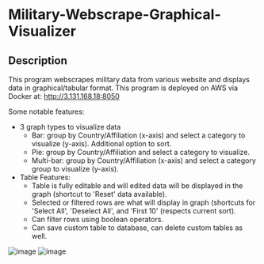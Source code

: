 # Military-Webscrape-Graphical-Visualizer

## Description

This program webscrapes military data from various website and displays data in graphical/tabular format. This program is deployed on AWS via Docker at: http://3.131.168.18:8050

Some notable features:
- 3 graph types to visualize data
     - Bar: group by Country/Affiliation (x-axis) and select a category to visualize (y-axis). Additional option to sort.
     - Pie: group by Country/Affiliation and select a category to visualize.
     - Multi-bar: group by Country/Affiliation (x-axis) and select a category group to visualize (y-axis). 
- Table Features:
     - Table is fully editable and will edited data will be displayed in the graph (shortcut to 'Reset' data available). 
     - Selected or filtered rows are what will display in graph (shortcuts for 'Select All', 'Deselect All', and 'First 10' (respects current sort).
     - Can filter rows using boolean operators. 
     - Can save custom table to database, can delete custom tables as well. 

![image](https://github.com/MaayonThayaparan/Military-Webscrape-Graphical-Visualizer/assets/43158629/8c8f6b06-fe17-48a1-b665-53ffe6675449)
![image](https://github.com/MaayonThayaparan/Military-Webscrape-Graphical-Visualizer/assets/43158629/5224fb59-7220-4980-89f2-1c5a197eb60c)







